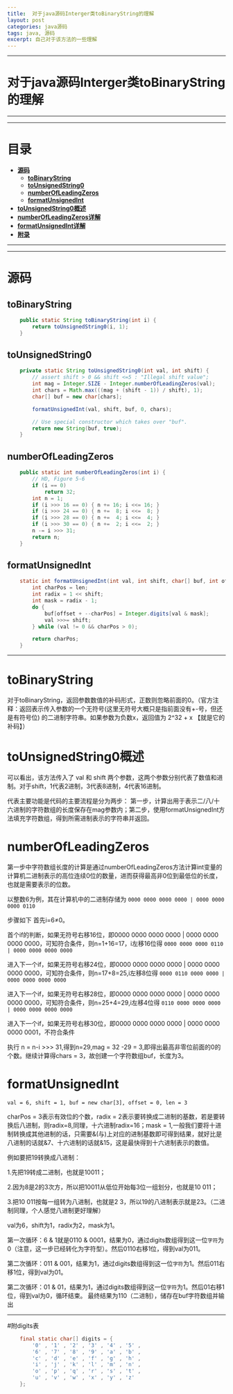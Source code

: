 ```yaml
---
title:  对于java源码Interger类toBinaryString的理解
layout: post
categories: java源码
tags: java, 源码
excerpt: 自己对于该方法的一些理解
---
```

---
#	对于java源码Interger类toBinaryString的理解	<span id="home">

---
---
#	目录

* **[源码](#1)**
	* **[toBinaryString](#1.1)**
	* **[toUnsignedString0](#1.2)**
	* **[numberOfLeadingZeros](#1.3)**
	* **[formatUnsignedInt](#1.4)**
* **[toUnsignedString0概述](#2)**
* **[numberOfLeadingZeros详解](#3)**
* **[formatUnsignedInt详解](#4)**
* **[附录](#5)**

---
---

#	源码	<span id = "1">
##	toBinaryString	<span id = "1.1">
```java
	public static String toBinaryString(int i) {
        return toUnsignedString0(i, 1);
    }
```
##	toUnsignedString0	<span id = "1.2">
```java
	private static String toUnsignedString0(int val, int shift) {
        // assert shift > 0 && shift <=5 : "Illegal shift value";
        int mag = Integer.SIZE - Integer.numberOfLeadingZeros(val);
        int chars = Math.max(((mag + (shift - 1)) / shift), 1);
        char[] buf = new char[chars];

        formatUnsignedInt(val, shift, buf, 0, chars);

        // Use special constructor which takes over "buf".
        return new String(buf, true);
    }
```
##	numberOfLeadingZeros	<span id = "1.3">
```java
	public static int numberOfLeadingZeros(int i) {
        // HD, Figure 5-6
        if (i == 0)
            return 32;
        int n = 1;
        if (i >>> 16 == 0) { n += 16; i <<= 16; }
        if (i >>> 24 == 0) { n +=  8; i <<=  8; }
        if (i >>> 28 == 0) { n +=  4; i <<=  4; }
        if (i >>> 30 == 0) { n +=  2; i <<=  2; }
        n -= i >>> 31;
        return n;
    }
```
##	formatUnsignedInt	<span id = "1.4">
```java
	static int formatUnsignedInt(int val, int shift, char[] buf, int offset, int len) {
        int charPos = len;
        int radix = 1 << shift;
        int mask = radix - 1;
        do {
            buf[offset + --charPos] = Integer.digits[val & mask];
            val >>>= shift;
        } while (val != 0 && charPos > 0);

        return charPos;
    }
```
---

#	toBinaryString
对于toBinaryString，返回参数数值的补码形式，正数则忽略前面的0。（官方注释：返回表示传入参数的一个无符号(这里无符号大概只是指前面没有+-号，但还是有符号位) 的二进制字符串。如果参数为负数x，返回值为 2^32 + x 【就是它的补码】）

#	toUnsignedString0概述	<span id = "2">
可以看出，该方法传入了 val 和 shift 两个参数，这两个参数分别代表了数值和进制。对于shift，1代表2进制，3代表8进制，4代表16进制。

代表主要功能是代码的主要流程是分为两步： 第一步，计算出用于表示二/八/十六进制的字符数组的长度保存在mag参数内；第二步，使用formatUnsignedInt方法填充字符数组，得到所需进制表示的字符串并返回。

#	numberOfLeadingZeros	<span id = "3">
第一步中字符数组长度的计算是通过numberOfLeadingZeros方法计算int变量的计算机二进制表示的高位连续0位的数量，进而获得最高非0位到最低位的长度，也就是需要表示的位数。

以整数6为例，其在计算机中的二进制存储为 `0000 0000 0000 0000 | 0000 0000 0000 0110`

步骤如下
首先i=6≠0。

首个if的判断，如果无符号右移16位，即0000 0000 0000 0000 | 0000 0000 0000 0000，可知符合条件，则n=1+16=17，i左移16位得 `0000 0000 0000 0110 | 0000 0000 0000 0000`

进入下一个if，如果无符号右移24位，即0000 0000 0000 0000 | 0000 0000 0000 0000，可知符合条件，则n=17+8=25,i左移8位得 `0000 0110 0000 0000 | 0000 0000 0000 0000`

进入下一个if，如果无符号右移28位，即0000 0000 0000 0000 | 0000 0000 0000 0000，可知符合条件，则n=25+4=29,i左移4位得 `0110 0000 0000 0000 | 0000 0000 0000 0000`

进入下一个if，如果无符号右移30位，即0000 0000 0000 0000 | 0000 0000 0000 0001，不符合条件

执行 n = n-i >>> 31,得到n=29,mag = 32 -29 = 3,即得出最高非零位前面的0的个数。继续计算得chars = 3，故创建一个字符数组buf，长度为3。

#	formatUnsignedInt	<span id = "4">

`val = 6, shift = 1, buf = new char[3], offset = 0, len = 3`

charPos = 3表示有效位的个数，radix = 2表示要转换成二进制的基数，若是要转换后八进制，则radix=8,同理，十六进制radix=16；mask = 1,一般我们要将十进制转换成其他进制的话，只需要&(与)上对应的进制基数即可得到结果，就好比是八进制的话就&7、十六进制的话就&15，这是最快得到十六进制表示的数值。

例如要把19转换成八进制：

1.先把19转成二进制，也就是10011；

2.因为8是2的3次方，所以把10011从低位开始每3位一组划分，也就是10 011；

3.把10 011按每一组转为八进制，也就是2 3，所以19的八进制表示就是23。（二进制同理，个人感觉八进制更好理解）

val为6，shift为1，radix为2，mask为1。

第一次循环：6 & 1就是0110 & 0001，结果为0，通过digits数组得到这一位`字符`为0（注意，这一步已经转化为字符型）。然后0110右移1位，得到val为011。

第二次循环：011 & 001，结果为1，通过digits数组得到这一位`字符`为1。然后011右移1位，得到val为01。

第二次循环：01 & 01，结果为1，通过digits数组得到这一位`字符`为1。然后01右移1位，得到val为0，循环结束。
最终结果为110（二进制），储存在buf字符数组并输出

---

#附digits表	<span id = "5">
```java
	final static char[] digits = {
        '0' , '1' , '2' , '3' , '4' , '5' ,
        '6' , '7' , '8' , '9' , 'a' , 'b' ,
        'c' , 'd' , 'e' , 'f' , 'g' , 'h' ,
        'i' , 'j' , 'k' , 'l' , 'm' , 'n' ,
        'o' , 'p' , 'q' , 'r' , 's' , 't' ,
        'u' , 'v' , 'w' , 'x' , 'y' , 'z'
    };
```